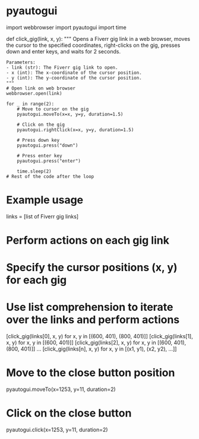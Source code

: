 # pyautogui

import webbrowser
import pyautogui
import time

def click_gig(link, x, y):
    """
    Opens a Fiverr gig link in a web browser, moves the cursor to the specified coordinates, 
    right-clicks on the gig, presses down and enter keys, and waits for 2 seconds.
    
    Parameters:
    - link (str): The Fiverr gig link to open.
    - x (int): The x-coordinate of the cursor position.
    - y (int): The y-coordinate of the cursor position.
    """
    # Open link on web browser
    webbrowser.open(link)
    
    for _ in range(2):
        # Move to cursor on the gig
        pyautogui.moveTo(x=x, y=y, duration=1.5)
        
        # Click on the gig
        pyautogui.rightClick(x=x, y=y, duration=1.5)
        
        # Press down key
        pyautogui.press("down")
        
        # Press enter key
        pyautogui.press("enter")

        time.sleep(2)
    # Rest of the code after the loop

# Example usage
links = [list of Fiverr gig links]

# Perform actions on each gig link
# Specify the cursor positions (x, y) for each gig
# Use list comprehension to iterate over the links and perform actions
[click_gig(links[0], x, y) for x, y in [(600, 401), (800, 401)]]
[click_gig(links[1], x, y) for x, y in [(600, 401)]]
[click_gig(links[2], x, y) for x, y in [(600, 401), (800, 401)]]
...
[click_gig(links[n], x, y) for x, y in [(x1, y1), (x2, y2), ...]]

# Move to the close button position
pyautogui.moveTo(x=1253, y=11, duration=2)
# Click on the close button
pyautogui.click(x=1253, y=11, duration=2)
